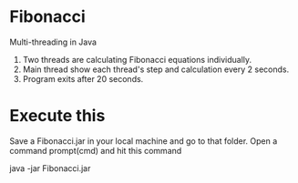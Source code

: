 # Fibonacci
Multi-threading in Java

1. Two threads are calculating Fibonacci equations individually. 
2. Main thread show each thread's step and calculation every 2 seconds.
3. Program exits after 20 seconds.

# Execute this
Save a Fibonacci.jar in your local machine and go to that folder. Open a command prompt(cmd) and hit this command

java -jar Fibonacci.jar
